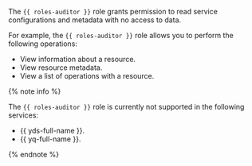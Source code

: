 The `{{ roles-auditor }}` role grants permission to read service configurations and metadata with no access to data.

For example, the `{{ roles-auditor }}` role allows you to perform the following operations:
* View information about a resource.
* View resource metadata.
* View a list of operations with a resource.

{% note info %}

The `{{ roles-auditor }}` role is currently not supported in the following services:
* {{ yds-full-name }}.
* {{ yq-full-name }}.

{% endnote %}
